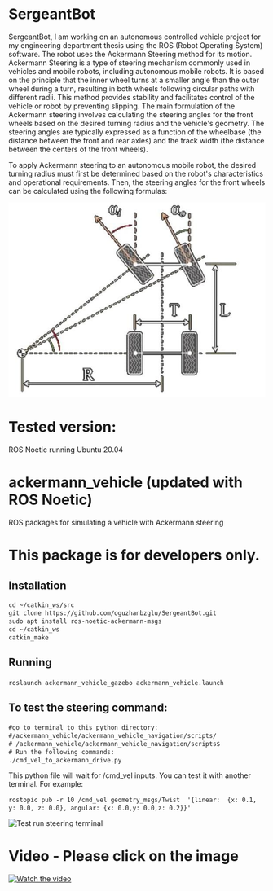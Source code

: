 # SergeantBot

SergeantBot, I am working on an autonomous controlled vehicle project for my engineering department thesis using the ROS (Robot Operating System) software. The robot uses the Ackermann Steering method for its motion. Ackermann Steering is a type of steering mechanism commonly used in vehicles and mobile robots, including autonomous mobile robots. It is based on the principle that the inner wheel turns at a smaller angle than the outer wheel during a turn, resulting in both wheels following circular paths with different radii. This method provides stability and facilitates control of the vehicle or robot by preventing slipping. The main formulation of the Ackermann steering involves calculating the steering angles for the front wheels based on the desired turning radius and the vehicle's geometry. The steering angles are typically expressed as a function of the wheelbase (the distance between the front and rear axles) and the track width (the distance between the centers of the front wheels).

To apply Ackermann steering to an autonomous mobile robot, the desired turning radius must first be determined based on the robot's characteristics and operational requirements. Then, the steering angles for the front wheels can be calculated using the following formulas:

![Ackermann Steering](ackermann_vehicle/images/ackermann_steering.jpeg)




# Tested version: 
ROS Noetic running Ubuntu 20.04



ackermann_vehicle (updated with ROS Noetic)
=================

ROS packages for simulating a vehicle with Ackermann steering

# This package is for developers only. 

## Installation
```
cd ~/catkin_ws/src
git clone https://github.com/oguzhanbzglu/SergeantBot.git
sudo apt install ros-noetic-ackermann-msgs
cd ~/catkin_ws
catkin_make
```


## Running 
`roslaunch ackermann_vehicle_gazebo ackermann_vehicle.launch`

## To test the steering command: 

```
#go to terminal to this python directory:
#/ackermann_vehicle/ackermann_vehicle_navigation/scripts/
# /ackermann_vehicle/ackermann_vehicle_navigation/scripts$
# Run the following commands:
./cmd_vel_to_ackermann_drive.py
```

This python file will wait for /cmd_vel inputs. You can test it with another terminal. For example:

```
rostopic pub -r 10 /cmd_vel geometry_msgs/Twist  '{linear:  {x: 0.1, y: 0.0, z: 0.0}, angular: {x: 0.0,y: 0.0,z: 0.2}}'
```

![Test run steering terminal](ackermann_vehicle/images/ackermann_steering.jpg)

# Video - Please click on the image
[![Watch the video](https://img.youtube.com/vi/nZZEMrxxz2o/maxresdefault.jpg)](https://youtu.be/nZZEMrxxz2o)
